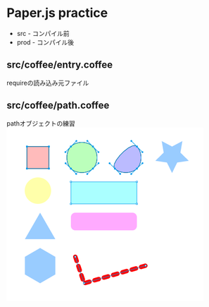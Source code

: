 # Paper.js practice

* src - コンパイル前
* prod - コンパイル後

## src/coffee/entry.coffee
requireの読み込み元ファイル

## src/coffee/path.coffee
pathオブジェクトの練習  
![path](capture/path.png)